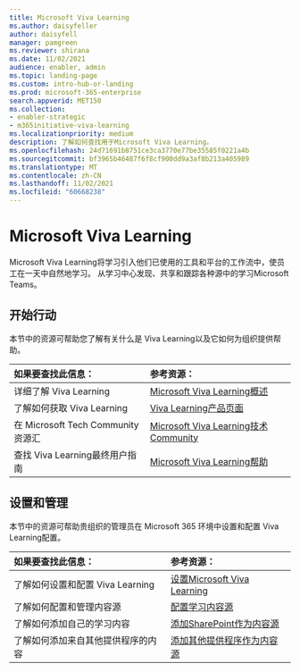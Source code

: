 ```yaml
---
title: Microsoft Viva Learning
ms.author: daisyfeller
author: daisyfell
manager: pamgreen
ms.reviewer: shirana
ms.date: 11/02/2021
audience: enabler, admin
ms.topic: landing-page
ms.custom: intro-hub-or-landing
ms.prod: microsoft-365-enterprise
search.appverid: MET150
ms.collection:
- enabler-strategic
- m365initiative-viva-learning
ms.localizationpriority: medium
description: 了解如何查找用于Microsoft Viva Learning。
ms.openlocfilehash: 24d71691b8751ce3ca3770e77be35585f0221a4b
ms.sourcegitcommit: bf3965b46487f6f8cf900dd9a3af8b213a405989
ms.translationtype: MT
ms.contentlocale: zh-CN
ms.lasthandoff: 11/02/2021
ms.locfileid: "60668238"
---
```

# <a name="introduction-to-microsoft-viva-learning"></a>Microsoft Viva Learning

Microsoft Viva Learning将学习引入他们已使用的工具和平台的工作流中，使员工在一天中自然地学习。 从学习中心发现、共享和跟踪各种源中的学习Microsoft Teams。

## <a name="get-started"></a>开始行动

本节中的资源可帮助您了解有关什么是 Viva Learning以及它如何为组织提供帮助。

| 如果要查找此信息： | 参考资源： |
|:-----|:-----|
|详细了解 Viva Learning |[Microsoft Viva Learning概述](overview-viva-learning.md)|
|了解如何获取 Viva Learning|[Viva Learning产品页面](https://www.microsoft.com/en-us/microsoft-viva/learning?activetab=pivot:overviewtab&rtc=1)|
|在 Microsoft Tech Community 资源汇|[Microsoft Viva Learning技术Community](https://techcommunity.microsoft.com/t5/viva-learning/bd-p/VivaLearning/)|
|查找 Viva Learning最终用户指南|[Microsoft Viva Learning帮助](https://support.microsoft.com/office/01bfed12-c327-41e0-a68f-7fa527dcc98a)|

## <a name="setup-and-administration"></a>设置和管理

本节中的资源可帮助贵组织的管理员在 Microsoft 365 环境中设置和配置 Viva Learning配置。

| 如果要查找此信息： | 参考资源： |
|:-----|:-----|
|了解如何设置和配置 Viva Learning|[设置Microsoft Viva Learning](set-up-viva-learning.md)|
|了解如何配置和管理内容源|[配置学习内容源](content-sources-365-admin-center.md)|
|了解如何添加自己的学习内容|[添加SharePoint作为内容源](configure-sharepoint-content-source.md)|
|了解如何添加来自其他提供程序的内容|[添加其他提供程序作为内容源](content-sources-365-admin-center.md)|